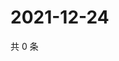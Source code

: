 # 2021-12-24

共 0 条

<!-- BEGIN WEIBO -->
<!-- 最后更新时间 Fri Dec 24 2021 19:12:13 GMT+0800 (China Standard Time) -->

<!-- END WEIBO -->
